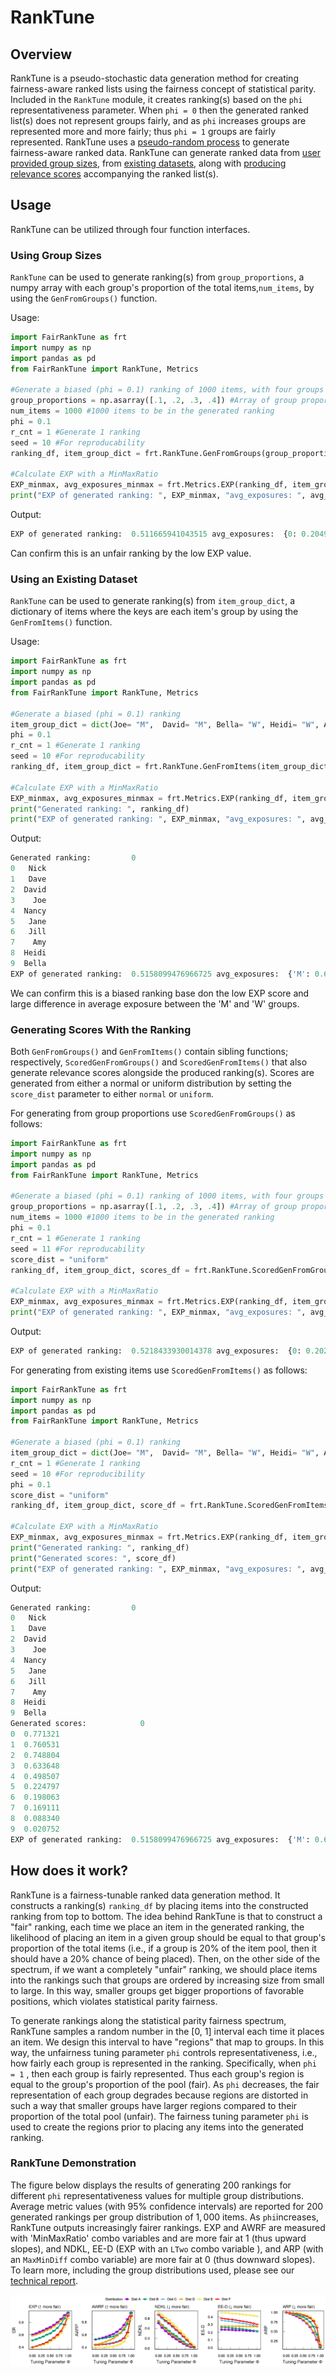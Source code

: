 # RankTune

## Overview
RankTune is a pseudo-stochastic data generation method for creating fairness-aware ranked lists using the fairness concept of statistical parity. Included in the ```RankTune``` module, it creates ranking(s) based on the ```phi``` representativeness parameter. When ```phi = 0``` then the generated ranked list(s) does not represent groups fairly, and as ```phi``` increases groups are represented more and more fairly; thus ```phi = 1``` groups are fairly represented. RankTune uses a [pseudo-random process](#how-does-it-work) to generate fairness-aware ranked data. RankTune can generate ranked data from [user provided group sizes](#using-group-sizes), from [existing datasets](#using-an-existing-dataset), along with [producing relevance scores](#generating-scores-with-the-ranking) accompanying the ranked list(s). 



## Usage
RankTune can be utilized through four function interfaces.
### Using Group Sizes
```RankTune``` can be used to generate ranking(s) from ```group_proportions```, a numpy array with each group's proportion of the total items,```num_items```, by using the ```GenFromGroups()``` function.

Usage:
```python title="GenFromGroups() function" hl_lines="12"
import FairRankTune as frt
import numpy as np
import pandas as pd
from FairRankTune import RankTune, Metrics

#Generate a biased (phi = 0.1) ranking of 1000 items, with four groups of 100, 200, 300, and 400 items each.
group_proportions = np.asarray([.1, .2, .3, .4]) #Array of group proportions
num_items = 1000 #1000 items to be in the generated ranking
phi = 0.1
r_cnt = 1 #Generate 1 ranking
seed = 10 #For reproducability
ranking_df, item_group_dict = frt.RankTune.GenFromGroups(group_proportions, num_items, phi, r_cnt, seed)

#Calculate EXP with a MinMaxRatio
EXP_minmax, avg_exposures_minmax = frt.Metrics.EXP(ranking_df, item_group_dict, 'MinMaxRatio')
print("EXP of generated ranking: ", EXP_minmax, "avg_exposures: ", avg_exposures_minmax)
```

Output:
```python
EXP of generated ranking:  0.511665941043515 avg_exposures:  {0: 0.20498798214669187, 1: 0.13126425437156242, 2: 0.11461912123646827, 3: 0.10488536878769836}
```
Can confirm this is an unfair ranking by the low EXP value.

### Using an Existing Dataset

```RankTune``` can be used to generate ranking(s) from ```item_group_dict```, a dictionary of items where the keys are each item's group by using the ```GenFromItems()``` function.

Usage:
```python title="GenFromItems() function" hl_lines="11"
import FairRankTune as frt
import numpy as np
import pandas as pd
from FairRankTune import RankTune, Metrics

#Generate a biased (phi = 0.1) ranking
item_group_dict = dict(Joe= "M",  David= "M", Bella= "W", Heidi= "W", Amy = "W", Jill= "W", Jane= "W", Dave= "M", Nancy= "W", Nick= "M")
phi = 0.1
r_cnt = 1 #Generate 1 ranking
seed = 10 #For reproducability
ranking_df, item_group_dict = frt.RankTune.GenFromItems(item_group_dict, phi, r_cnt, seed)

#Calculate EXP with a MinMaxRatio
EXP_minmax, avg_exposures_minmax = frt.Metrics.EXP(ranking_df, item_group_dict, 'MinMaxRatio')
print("Generated ranking: ", ranking_df)
print("EXP of generated ranking: ", EXP_minmax, "avg_exposures: ", avg_exposures_minmax)
```

Output:
```python
Generated ranking:         0
0   Nick
1   Dave
2  David
3    Joe
4  Nancy
5   Jane
6   Jill
7    Amy
8  Heidi
9  Bella
EXP of generated ranking:  0.5158099476966725 avg_exposures:  {'M': 0.6404015779112127, 'W': 0.33032550440724917}
```
We can confirm this is a biased ranking base don the low EXP score and large difference in average exposure between the 'M' and 'W' groups.

### Generating Scores With the Ranking

Both ```GenFromGroups()``` and ```GenFromItems()``` contain sibling functions; respectively, ```ScoredGenFromGroups()``` and ```ScoredGenFromItems()``` that also generate relevance scores alongside the produced ranking(s). Scores are generated from either a normal or uniform distribution by setting the ```score_dist``` parameter to either ```normal``` or ```uniform```.


For generating from group proportions use ```ScoredGenFromGroups()``` as follows:

```python title="ScoredGenFromGroups() function" hl_lines="13"
import FairRankTune as frt
import numpy as np
import pandas as pd
from FairRankTune import RankTune, Metrics

#Generate a biased (phi = 0.1) ranking of 1000 items, with four groups of 100, 200, 300, and 400 items each.
group_proportions = np.asarray([.1, .2, .3, .4]) #Array of group proportions
num_items = 1000 #1000 items to be in the generated ranking
phi = 0.1
r_cnt = 1 #Generate 1 ranking
seed = 11 #For reproducability
score_dist = "uniform"
ranking_df, item_group_dict, scores_df = frt.RankTune.ScoredGenFromGroups(group_proportions, num_items, phi, r_cnt, score_dist, seed)

#Calculate EXP with a MinMaxRatio
EXP_minmax, avg_exposures_minmax = frt.Metrics.EXP(ranking_df, item_group_dict, 'MinMaxRatio')
print("EXP of generated ranking: ", EXP_minmax, "avg_exposures: ", avg_exposures_minmax)
```


Output:
```python
EXP of generated ranking:  0.5218433930014378 avg_exposures:  {0: 0.20212221456603452, 1: 0.13273063123258025, 2: 0.11380909457280128, 3: 0.10547614225010409}
```

For generating from existing items use ```ScoredGenFromItems()``` as follows:


```python title="ScoredGenFromGroups() function" hl_lines="12"
import FairRankTune as frt
import numpy as np
import pandas as pd
from FairRankTune import RankTune, Metrics

#Generate a biased (phi = 0.1) ranking
item_group_dict = dict(Joe= "M",  David= "M", Bella= "W", Heidi= "W", Amy = "W", Jill= "W", Jane= "W", Dave= "M", Nancy= "W", Nick= "M")
r_cnt = 1 #Generate 1 ranking
seed = 10 #For reproducibility
phi = 0.1
score_dist = "uniform"
ranking_df, item_group_dict, score_df = frt.RankTune.ScoredGenFromItems(item_group_dict, phi, r_cnt, score_dist,seed)

#Calculate EXP with a MinMaxRatio
EXP_minmax, avg_exposures_minmax = frt.Metrics.EXP(ranking_df, item_group_dict, 'MinMaxRatio')
print("Generated ranking: ", ranking_df)
print("Generated scores: ", score_df)
print("EXP of generated ranking: ", EXP_minmax, "avg_exposures: ", avg_exposures_minmax)
```

Output:
```python
Generated ranking:         0
0   Nick
1   Dave
2  David
3    Joe
4  Nancy
5   Jane
6   Jill
7    Amy
8  Heidi
9  Bella
Generated scores:            0
0  0.771321
1  0.760531
2  0.748804
3  0.633648
4  0.498507
5  0.224797
6  0.198063
7  0.169111
8  0.088340
9  0.020752
EXP of generated ranking:  0.5158099476966725 avg_exposures:  {'M': 0.6404015779112127, 'W': 0.33032550440724917}
```

## How does it work?

RankTune is a fairness-tunable  ranked data generation method. It constructs a ranking(s) ```ranking_df``` by placing items into the constructed ranking from top to bottom. The idea behind RankTune is that to construct a "fair" ranking, each time we place an item in the generated ranking, the likelihood of placing an item in a given group should be equal to that group's proportion of the total items (i.e., if a group is 20% of the item pool, then it should have a 20% chance of being placed). Then, on the other side of the spectrum, if we want a completely "unfair" ranking, we should place items into the rankings such that groups are ordered by increasing size from small to large. In this way, smaller groups  get bigger proportions of favorable positions, which violates statistical parity fairness. 

To generate rankings along the statistical parity fairness spectrum, RankTune samples a random number in the [0, 1] interval each time it places an item. We design this interval to have "regions" that map to groups. In this way, the unfairness tuning parameter ```phi``` controls representativeness, i.e.,  how fairly each group is represented in the ranking. Specifically, when ```phi = 1``` , then  each group is fairly represented. Thus each group's region is equal to the group's proportion of the pool (fair). As ```phi``` decreases, the fair representation of each group degrades because regions are distorted in such a way that smaller groups have larger regions compared to their proportion of the total pool (unfair). The fairness tuning parameter ```phi``` is used to create the regions prior to placing any items into the generated ranking.


### RankTune Demonstration

The figure below displays the results of generating 200 rankings for different ```phi``` representativeness values for multiple group distributions. Average metric values (with $95\%$ confidence intervals) are reported for 200 generated rankings per group distribution of $1,000$ items. As ```phi```increases, RankTune outputs increasingly fairer rankings. EXP and AWRF are measured with 'MinMaxRatio' combo variables and are more fair at $1$ (thus upward slopes), and NDKL, EE-D (EXP with an `LTwo` combo variable ), and ARP (with an `MaxMinDiff` combo variable) are more fair at $0$ (thus downward slopes). To learn more, including the group distributions used, please see our [technical report](https://github.com/KCachel/fairranktune/blob/main/docs/assets/ranktune_report.pdf). 

<div align="center">
  <img src="https://raw.githubusercontent.com/KCachel/fairranktune/main/.github/images/ci_multi_distributions.png">
</div>



